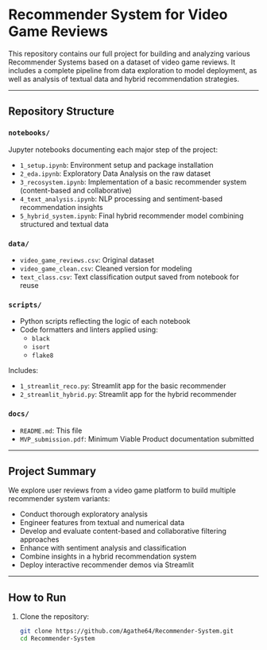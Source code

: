 # Recommender System for Video Game Reviews

This repository contains our full project for building and analyzing various Recommender Systems based on a dataset of video game reviews. It includes a complete pipeline from data exploration to model deployment, as well as analysis of textual data and hybrid recommendation strategies.

---

##  Repository Structure

### `notebooks/`
Jupyter notebooks documenting each major step of the project:

- `1_setup.ipynb`: Environment setup and package installation
- `2_eda.ipynb`: Exploratory Data Analysis on the raw dataset
- `3_recosystem.ipynb`: Implementation of a basic recommender system (content-based and collaborative)
- `4_text_analysis.ipynb`: NLP processing and sentiment-based recommendation insights
- `5_hybrid_system.ipynb`: Final hybrid recommender model combining structured and textual data

###  `data/`
- `video_game_reviews.csv`: Original dataset
- `video_game_clean.csv`: Cleaned version for modeling
- `text_class.csv`: Text classification output saved from notebook for reuse

###  `scripts/`
- Python scripts reflecting the logic of each notebook
- Code formatters and linters applied using:
  - `black`
  - `isort`
  - `flake8`

Includes:
- `1_streamlit_reco.py`: Streamlit app for the basic recommender
- `2_streamlit_hybrid.py`: Streamlit app for the hybrid recommender

### `docs/`
- `README.md`: This file
- `MVP_submission.pdf`: Minimum Viable Product documentation submitted

---

## Project Summary

We explore user reviews from a video game platform to build multiple recommender system variants:

- Conduct thorough exploratory analysis
- Engineer features from textual and numerical data
- Develop and evaluate content-based and collaborative filtering approaches
- Enhance with sentiment analysis and classification
- Combine insights in a hybrid recommendation system
- Deploy interactive recommender demos via Streamlit

---

## How to Run

1. Clone the repository:
   ```bash
   git clone https://github.com/Agathe64/Recommender-System.git
   cd Recommender-System
